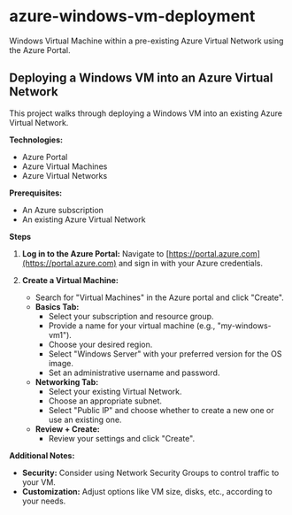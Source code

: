 # azure-windows-vm-deployment
Windows Virtual Machine within a pre-existing Azure Virtual Network using the Azure Portal.
## Deploying a Windows VM into an Azure Virtual Network

This project walks through deploying a Windows VM into an existing Azure Virtual Network.

**Technologies:**

* Azure Portal
* Azure Virtual Machines
* Azure Virtual Networks

**Prerequisites:**

* An Azure subscription
* An existing Azure Virtual Network

**Steps**

1. **Log in to the Azure Portal:** Navigate to [https://portal.azure.com](https://portal.azure.com) and sign in with your Azure credentials. 

2. **Create a Virtual Machine:**
   * Search for "Virtual Machines" in the Azure portal and click "Create".
   * **Basics Tab:**
      * Select your subscription and resource group.
      * Provide a name for your virtual machine (e.g., "my-windows-vm1").
      * Choose your desired region.
      * Select "Windows Server" with your preferred version for the OS image.
      * Set an administrative username and password. 
   * **Networking Tab:**
       * Select your existing Virtual Network.
       * Choose an appropriate subnet.
       * Select "Public IP" and choose whether to create a new one or use an existing one. 
   * **Review + Create:**
       * Review your settings and click "Create".

**Additional Notes:**

* **Security:** Consider using Network Security Groups to control traffic to your VM.
* **Customization:** Adjust options like VM size, disks, etc., according to your needs.
